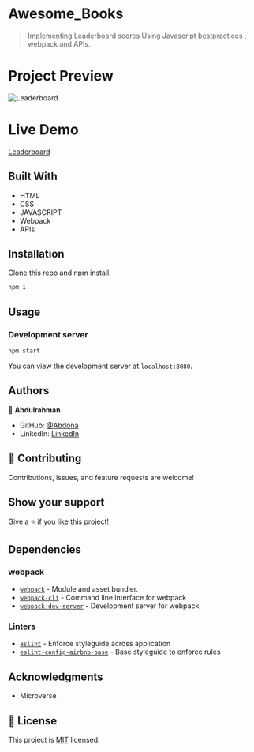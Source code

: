 # Awesome_Books

> Implementing Leaderboard scores Using Javascript bestpractices , webpack and APIs. 


# Project Preview
![Leaderboard]()

# Live Demo

[Leaderboard]()

## Built With

- HTML
- CSS
- JAVASCRIPT
- Webpack
- APIs

## Installation

Clone this repo and npm install.

```bash
npm i
```

## Usage

### Development server

```bash
npm start
```

You can view the development server at `localhost:8080`.



## Authors

👤 **Abdulrahman**

- GitHub: [@Abdona](https://github.com/Abdona)
- LinkedIn: [LinkedIn](https://www.linkedin.com/in/abdulrahman-nasser-2b7173131/)

## 🤝 Contributing

Contributions, issues, and feature requests are welcome!

<!-- Feel free to check the [issues page](issues/). -->

## Show your support

Give a ⭐️ if you like this project!

## Dependencies

### webpack

- [`webpack`](https://github.com/webpack/webpack) - Module and asset bundler.
- [`webpack-cli`](https://github.com/webpack/webpack-cli) - Command line interface for webpack
- [`webpack-dev-server`](https://github.com/webpack/webpack-dev-server) - Development server for webpack
  
### Linters

- [`eslint`](https://github.com/eslint/eslint) - Enforce styleguide across application
- [`eslint-config-airbnb-base`](https://github.com/airbnb/javascript/tree/master/packages/eslint-config-airbnb-base) - Base styleguide to enforce rules

## Acknowledgments

- Microverse

## 📝 License

This project is [MIT]() licensed.
